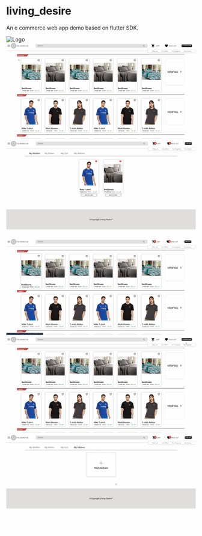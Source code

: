 # living_desire

An e commerce web app demo based on flutter SDK.



<img src="images/intro.gif" alt="Logo" >
 <img src="images/filter.gif" alt="Logo" >
 <img src="images/orders.gif" alt="Logo" >
<img src="images/wishlist.gif" alt="Logo" >
 <img src="images/login.gif" alt="Logo" >
  <img src="images/address.gif" alt="Logo" >




